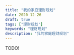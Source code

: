 ```yaml
---
title: "我的家庭理财规划"
date: 2020-12-26
draft: true
tags: ["理财规划"]
keywords: "理财规划"
description: "我的家庭理财规划"
---
```


TODO!
